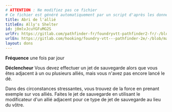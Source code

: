 ```yaml
---
# ATTENTION : Ne modifiez pas ce fichier
# Ce fichier est généré automatiquement par un script d'après les données du module Foundry VTT officiel et de sa traduction
title: Abri de l'allié
titleEn: Ally's Shelter
id: j0mlvJcuYGFuMG2S
urlFr: https://gitlab.com/pathfinder-fr/foundryvtt-pathfinder2-fr/-/blob/master/data/feats/j0mlvJcuYGFuMG2S.htm
urlEn: https://gitlab.com/hooking/foundry-vtt---pathfinder-2e/-/blob/master/packs/data/feats.db/ally-s-shelter.json
layout: dons
---
```

**Fréquence** une fois par jour

**Déclencheur** Vous devez effectuer un jet de sauvegarde alors que vous êtes adjacent à un ou plusieurs alliés, mais vous n'avez pas encore lancé le dé.

Dans des circonstances stressantes, vous trouvez de la force en prenant exemple sur vos alliés. Faites le jet de sauvegarde en utilisant le modificateur d'un allié adjacent pour ce type de jet de sauvegarde au lieu du vôtre.
